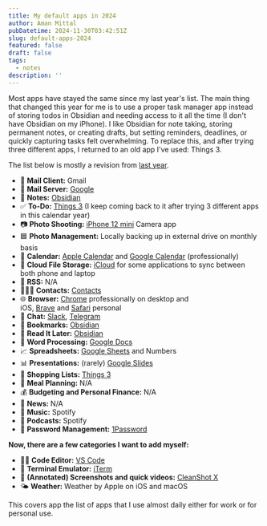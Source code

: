 ```yaml
---
title: My default apps in 2024
author: Aman Mittal
pubDatetime: 2024-11-30T03:42:51Z
slug: default-apps-2024
featured: false
draft: false
tags:
  - notes
description: ''
---
```


Most apps have stayed the same since my last year's list. The main thing that changed this year for me is to use a proper task manager app instead of storing todos in Obsidian and needing access to it all the time (I don't have Obsidian on my iPhone). I like Obsidian for note taking, storing permanent notes, or creating drafts, but setting reminders, deadlines, or quickly capturing tasks felt overwhelming. To replace this, and after trying three different apps, I returned to an old app I've used: Things 3.

The list below is mostly a revision from [last year](/blog/default-apps-2023/).

- 📨 **Mail Client:** Gmail
- 📮 **Mail Server:** [Google](https://www.google.com/gmail/about/)
- 📝 **Notes:** [Obsidian](https://obsidian.md/)
- ✅ **To-Do:** [Things 3](https://culturedcode.com/things/) (I keep coming back to it after trying 3 different apps in this calendar year)
- 📷 **Photo Shooting:** [iPhone 12 mini](https://www.apple.com/by/iphone-12/specs/) Camera app
- 🟦 **Photo Management:** Locally backing up in external drive on monthly basis
- 📆 **Calendar:** [Apple Calendar](https://apps.apple.com/us/app/calendar/id1108185179) and [Google Calendar](https://calendar.google.com/) (professionally)
- 📁 **Cloud File Storage:** [iCloud](https://icloud.com/) for some applications to sync between both phone and laptop
- 📖 **RSS:** N/A
- 🙍🏻‍♂️ **Contacts:** [Contacts](https://apps.apple.com/us/app/contacts/id1069512615)
- 🌐 **Browser:** [Chrome](https://www.google.com/chrome/) professionally on desktop and iOS, [Brave](https://brave.com/) and [Safari](https://www.apple.com/in/safari/) personal
- 💬 **Chat:** [Slack](https://slack.com/), [Telegram](https://web.telegram.org/)
- 🔖 **Bookmarks:** [Obsidian](https://obsidian.md/)
- 📑 **Read It Later:** [Obsidian](https://obsidian.md/)
- 📜 **Word Processing:** [Google Docs](https://docs.google.com/)
- 📈 **Spreadsheets:** [Google Sheets](https://sheets.google.com/) and Numbers
- 📊 **Presentations:** (rarely) [Google Slides](https://slides.google.com/)
- 🛒 **Shopping Lists:** [Things 3](https://culturedcode.com/things/)
- 🍴 **Meal Planning:** N/A
- 💰 **Budgeting and Personal Finance:** N/A
- 📰 **News:** N/A
- 🎵 **Music:** Spotify
- 🎤 **Podcasts:** Spotify
- 🔐 **Password Management:** [1Password](https://1password.com/)

**Now, there are a few categories I want to add myself:**

- 🧑‍💻 **Code Editor:** [VS Code](https://code.visualstudio.com/)
- 👾 **Terminal Emulator:** [iTerm](https://iterm2.com/)
- 🌌 **(Annotated) Screenshots and quick videos:** [CleanShot X](https://cleanshot.com/)
- 🌤️ **Weather:** Weather by Apple on iOS and macOS

This covers app the list of apps that I use almost daily either for work or for personal use.
